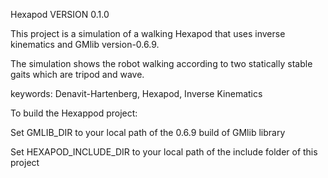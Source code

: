 Hexapod VERSION 0.1.0

This project is a simulation of a walking Hexapod that uses inverse kinematics and GMlib version-0.6.9. 

The simulation shows the robot walking according to two statically stable gaits which are tripod and wave.

keywords: Denavit-Hartenberg, Hexapod, Inverse Kinematics

To build the Hexappod project:

Set GMLIB_DIR to your local path of the 0.6.9 build of GMlib library

Set HEXAPOD_INCLUDE_DIR to your local path of the include folder of this project